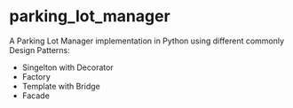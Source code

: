 # parking_lot_manager

A Parking Lot Manager implementation in Python using different commonly Design Patterns:

- Singelton with Decorator
- Factory
- Template with Bridge
- Facade
